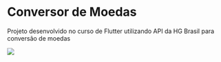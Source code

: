 # Conversor de Moedas

Projeto desenvolvido no curso de Flutter utilizando API da HG Brasil para conversão de moedas

![](https://i.imgur.com/SfCIytk.gif)
